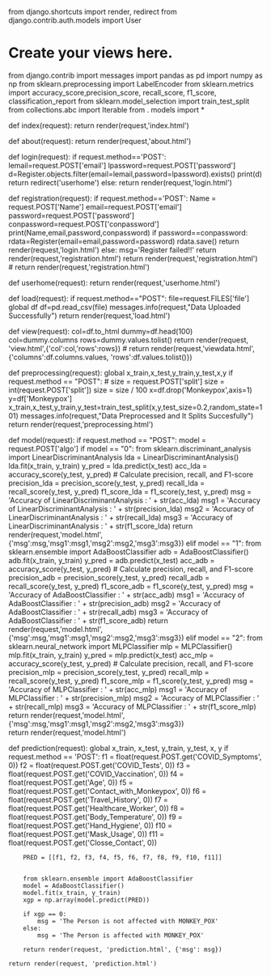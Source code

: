 from django.shortcuts import render, redirect
from django.contrib.auth.models import User 
# Create your views here.
from django.contrib import messages
import pandas as pd
import numpy as np
from sklearn.preprocessing import LabelEncoder
from sklearn.metrics import accuracy_score,precision_score, recall_score, f1_score, classification_report
from sklearn.model_selection import train_test_split
from collections.abc import Iterable
from . models import *


def index(request):
    return render(request,'index.html')

def about(request):
    return render(request,'about.html')


def login(request):
    if request.method=='POST':
        lemail=request.POST['email']
        lpassword=request.POST['password']
        d=Register.objects.filter(email=lemail,password=lpassword).exists()
        print(d)
        return redirect('userhome')
    else:
        return render(request,'login.html')

def registration(request):
    if request.method=='POST':
        Name = request.POST['Name']
        email=request.POST['email']
        password=request.POST['password']
        conpassword=request.POST['conpassword']
        print(Name,email,password,conpassword)
        if password==conpassword:
            rdata=Register(email=email,password=password)
            rdata.save()
            return render(request,'login.html')
        else:
            msg='Register failed!!'
            return render(request,'registration.html')
    return render(request,'registration.html')
    # return render(request,'registration.html')


def userhome(request):
    return render(request,'userhome.html')

def load(request):
   if request.method=="POST":
        file=request.FILES['file']
        global df
        df=pd.read_csv(file)
        messages.info(request,"Data Uploaded Successfully")
   return render(request,'load.html')

def view(request):
    col=df.to_html
    dummy=df.head(100)
    col=dummy.columns
    rows=dummy.values.tolist()
    return render(request, 'view.html',{'col':col,'rows':rows})
    # return render(request,'viewdata.html', {'columns':df.columns.values, 'rows':df.values.tolist()})
    
    
def preprocessing(request):
    global x_train,x_test,y_train,y_test,x,y
    if request.method == "POST":
        # size = request.POST['split']
        size = int(request.POST['split'])
        size = size / 100
        x=df.drop('Monkeypox',axis=1)
        y=df['Monkeypox']
        x_train,x_test,y_train,y_test=train_test_split(x,y,test_size=0.2,random_state=101)
        messages.info(request,"Data Preprocessed and It Splits Succesfully")
    return render(request,'preprocessing.html')
 

def model(request):
    if request.method == "POST":
        model = request.POST['algo']
        if model == "0":
            from sklearn.discriminant_analysis import LinearDiscriminantAnalysis
            lda = LinearDiscriminantAnalysis()
            lda.fit(x_train, y_train)
            y_pred = lda.predict(x_test)
            acc_lda = accuracy_score(y_test, y_pred)
            # Calculate precision, recall, and F1-score
            precision_lda = precision_score(y_test, y_pred)
            recall_lda = recall_score(y_test, y_pred)
            f1_score_lda = f1_score(y_test, y_pred)
            msg = 'Accuracy of LinearDiscriminantAnalysis : ' + str(acc_lda)
            msg1 = 'Accuracy of LinearDiscriminantAnalysis : ' + str(precision_lda)
            msg2 = 'Accuracy of LinearDiscriminantAnalysis : ' + str(recall_lda)
            msg3 = 'Accuracy of LinearDiscriminantAnalysis : ' + str(f1_score_lda)
            return render(request,'model.html',{'msg':msg,'msg1':msg1,'msg2':msg2,'msg3':msg3})
        elif model == "1":
            from sklearn.ensemble import AdaBoostClassifier
            adb = AdaBoostClassifier()
            adb.fit(x_train, y_train)
            y_pred = adb.predict(x_test)
            acc_adb = accuracy_score(y_test, y_pred)
            # Calculate precision, recall, and F1-score
            precision_adb = precision_score(y_test, y_pred)
            recall_adb = recall_score(y_test, y_pred)
            f1_score_adb = f1_score(y_test, y_pred)
            msg = 'Accuracy of AdaBoostClassifier : ' + str(acc_adb)
            msg1 = 'Accuracy of AdaBoostClassifier : ' + str(precision_adb)
            msg2 = 'Accuracy of AdaBoostClassifier : ' + str(recall_adb)
            msg3 = 'Accuracy of AdaBoostClassifier : ' + str(f1_score_adb)
            return render(request,'model.html',{'msg':msg,'msg1':msg1,'msg2':msg2,'msg3':msg3})
        elif model == "2":
            from sklearn.neural_network import MLPClassifier
            mlp = MLPClassifier()
            mlp.fit(x_train, y_train)
            y_pred = mlp.predict(x_test)
            acc_mlp = accuracy_score(y_test, y_pred)
            # Calculate precision, recall, and F1-score
            precision_mlp = precision_score(y_test, y_pred)
            recall_mlp = recall_score(y_test, y_pred)
            f1_score_mlp = f1_score(y_test, y_pred)
            msg = 'Accuracy of MLPClassifier : ' + str(acc_mlp)
            msg1 = 'Accuracy of MLPClassifier : ' + str(precision_mlp)
            msg2 = 'Accuracy of MLPClassifier : ' + str(recall_mlp)
            msg3 = 'Accuracy of MLPClassifier : ' + str(f1_score_mlp)
            return render(request,'model.html',{'msg':msg,'msg1':msg1,'msg2':msg2,'msg3':msg3})    
    return render(request,'model.html')

def prediction(request):
    global x_train, x_test, y_train, y_test, x, y
    if request.method == 'POST':
        f1 = float(request.POST.get('COVID_Symptoms', 0))
        f2 = float(request.POST.get('COVID_Tests', 0))
        f3 = float(request.POST.get('COVID_Vaccination', 0))
        f4 = float(request.POST.get('Age', 0))
        f5 = float(request.POST.get('Contact_with_Monkeypox', 0))
        f6 = float(request.POST.get('Travel_History', 0))
        f7 = float(request.POST.get('Healthcare_Worker', 0))
        f8 = float(request.POST.get('Body_Temperature', 0))
        f9 = float(request.POST.get('Hand_Hygiene', 0))
        f10 = float(request.POST.get('Mask_Usage', 0))
        f11 = float(request.POST.get('Closse_Contact', 0))

        PRED = [[f1, f2, f3, f4, f5, f6, f7, f8, f9, f10, f11]]

        
        from sklearn.ensemble import AdaBoostClassifier
        model = AdaBoostClassifier()
        model.fit(x_train, y_train)
        xgp = np.array(model.predict(PRED))

        if xgp == 0:
            msg = 'The Person is not affected with MONKEY_POX'
        else:
            msg = 'The Person is affected with MONKEY_POX'

        return render(request, 'prediction.html', {'msg': msg})

    return render(request, 'prediction.html')
